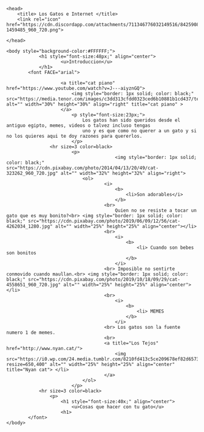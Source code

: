 <html>

	<head>
		<title> Los Gatos e Internet </title>
		<link rel="icon" href="https://cdn.discordapp.com/attachments/711346776032149516/842590899246071808/feet-1459485_960_720.png">
		
	</head>

	<body style="background-color:#FFFFFF;">
				<h1 style="font-size:48px;" align="center">
						<u>Introduccion</u>
				</h1>
			<font FACE="arial">
			
						<a title="cat piano" href="https://www.youtube.com/watch?v=J---aiyznGQ">
							<img style="border: 1px solid; color: black;" src="https://media.tenor.com/images/c3dd313cfdd0323ced6b10881b1cd437/tenor.gif" alt="" width="30%" height="30%" align="right" title="cat piano" >
						</a>	
							<p style="font-size:23px;">
								Los gatos han sido queridos desde el antiguo egipto, memes, videos o talvez incluso tengas 
								uno y es que como no querer a un gato y si no los quieres aqui te doy razones para quererlos.
							</p>
					<hr size=3 color=black>
							<p>
											<img style="border: 1px solid; color: black;" src="https://cdn.pixabay.com/photo/2014/04/13/20/49/cat-323262_960_720.jpg" alt="" width="32%" height="32%" align="right">
								<ol>						
										<i> 
											<b>
												<li>Son adorables</i>
											</b>
										<br>
											Quien no se resiste a tocar un gato que es muy bonito?<br> <img style="border: 1px solid; color: black;" src="https://cdn.pixabay.com/photo/2019/06/09/12/56/cat-4262034_1280.jpg" alt="" width="25%" height="25%" align="center"></li>
										<br>
											<i> 
												<b>
													<li> Cuando son bebes son bonitos
												</b>
											</i> 
										<br> Imposible no sentirte conmovido cuando maullan.<br> <img style="border: 1px solid; color: black;" src="https://cdn.pixabay.com/photo/2019/10/18/09/29/cat-4558651_960_720.jpg" alt="" width="25%" height="25%" align="center"> </li>
										<br>
											<i>
												<b>
													<li> MEMES
												</b>
											</i>
										<br> Los gatos son la fuente numero 1 de memes.								
										<br>
										<a title="Los Tejos" href="http://www.nyan.cat/">
											<img src="https://i0.wp.com/24.media.tumblr.com/8210fd413c5ce209678ef82d65731443/tumblr_mjphnqLpNy1s5jjtzo1_400.gif?resize=650,400" alt="" width="25%" height="25%" align="center" title="Nyan cat"> </li>
										</a>
								</ol>
							</p>
				<hr size=3 color=black>
					<p>
						<h1 style="font-size:40x;" align="center">
							<u>Cosas que hacer con tu gato</u>
						<h1>
			</font>
	</body>

</html>
